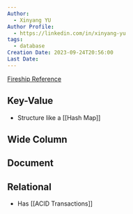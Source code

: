 ```yaml
---
Author:
  - Xinyang YU
Author Profile:
  - https://linkedin.com/in/xinyang-yu
tags:
  - database
Creation Date: 2023-09-24T20:56:00
Last Date:
---
```

[Fireship Reference](https://youtu.be/W2Z7fbCLSTw?si=fkKydKtRFdw_tCEN)
## Key-Value 
- Structure like a [[Hash Map]]

## Wide Column

## Document 

## Relational 
- Has [[ACID Transactions]]